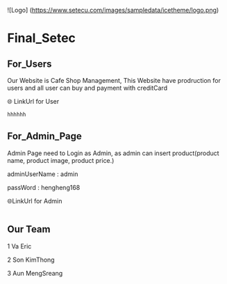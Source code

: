 ![Logo] (https://www.setecu.com/images/sampledata/icetheme/logo.png)

# Final_Setec
## For_Users
Our Website is Cafe Shop Management, This Website have prodruction for users and all user can buy and payment with creditCard

🌐 LinkUrl for User

```bash
hhhhhh
```

## For_Admin_Page

Admin Page need to Login as Admin, as admin can insert product(product name, product image, product price.)

adminUserName : admin

passWord : hengheng168

🌐LinkUrl for Admin

```bash

```

## Our Team

1 Va Eric

2 Son KimThong

3 Aun MengSreang
